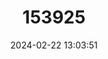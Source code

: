 ---
title: "153925"
category: "Orconectes immunis"
draft: false
date: 2024-02-22 13:03:51
languages:
  English: ["Papershell Crayfish", "Calico Crayfish"]
---